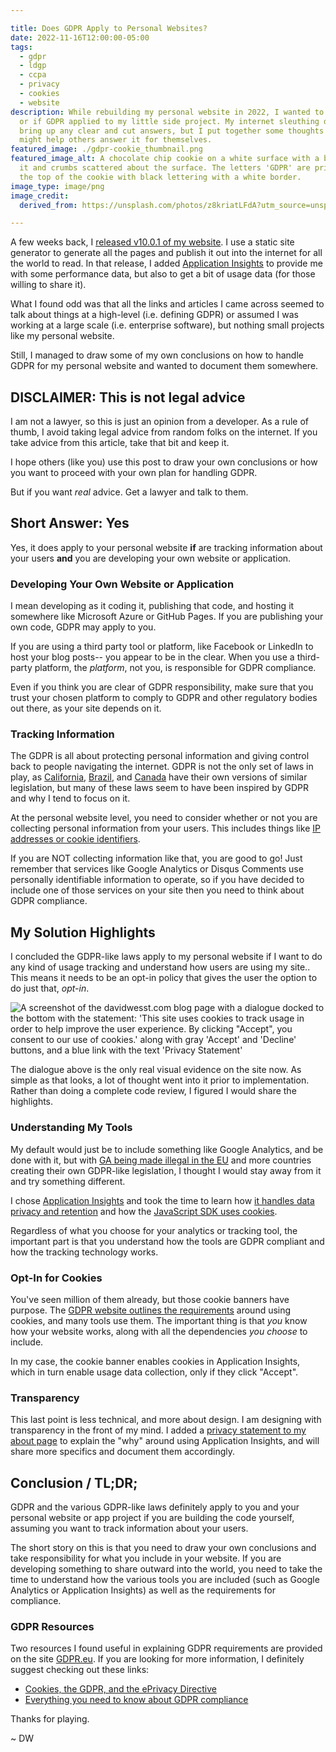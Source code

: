 ```yaml
---

title: Does GDPR Apply to Personal Websites?
date: 2022-11-16T12:00:00-05:00
tags:
  - gdpr
  - ldgp
  - ccpa
  - privacy
  - cookies
  - website
description: While rebuilding my personal website in 2022, I wanted to know how
  or if GDPR applied to my little side project. My internet sleuthing did not
  bring up any clear and cut answers, but I put together some thoughts that
  might help others answer it for themselves.
featured_image: ./gdpr-cookie_thumbnail.png
featured_image_alt: A chocolate chip cookie on a white surface with a bite taken out of
  it and crumbs scattered about the surface. The letters 'GDPR' are printed on
  the top of the cookie with black lettering with a white border.
image_type: image/png
image_credit:
  derived_from: https://unsplash.com/photos/z8kriatLFdA?utm_source=unsplash&utm_medium=referral&utm_content=creditShareLink

---
```


[1]: https://gdpr.eu/cookies/
[2]: https://github.com/davidwesst/website/releases/tag/v10.0.1
[3]: https://learn.microsoft.com/en-us/azure/azure-monitor/app/app-insights-overview
[4]: https://leginfo.legislature.ca.gov/faces/billTextClient.xhtml?bill_id=201720180AB375
[5]: https://iapp.org/media/pdf/resource_center/Brazilian_General_Data_Protection_Law.pdf
[6]: https://www.priv.gc.ca/en/privacy-topics/privacy-laws-in-canada/the-personal-information-protection-and-electronic-documents-act-pipeda
[7]: https://gdpr.eu/eu-gdpr-personal-data/
[8]: https://techstory.in/eu-declares-google-analytics-illegal-heres-why/
[9]: https://learn.microsoft.com/en-us/azure/azure-monitor/app/data-retention-privacy
[10]: https://learn.microsoft.com/en-us/azure/azure-monitor/app/javascript?tabs=snippet#cookie-handling
[11]: https://www.davidwesst.com/about
[12]: https://gdpr.eu/compliance/
[13]: https://gdpr.eu/

A few weeks back, I [released v10.0.1 of my website][2]. I use a static site generator to generate all the pages and publish it out into the internet for all the world to read. In that release, I added [Application Insights][3] to provide me with some performance data, but also to get a bit of usage data (for those willing to share it).

What I found odd was that all the links and articles I came across seemed to talk about things at a high-level (i.e. defining GDPR) or assumed I was working at a large scale (i.e. enterprise software), but nothing small projects like my personal website.

Still, I managed to draw some of my own conclusions on how to handle GDPR for my personal website and wanted to document them somewhere.

## DISCLAIMER: This is not legal advice

I am not a lawyer, so this is just an opinion from a developer. As a rule of thumb, I avoid taking legal advice from random folks on the internet. If you take advice from this article, take that bit and keep it. 

I hope others (like you) use this post to draw your own conclusions or how you want to proceed with your own plan for handling GDPR.

But if you want _real_ advice. Get a lawyer and talk to them.

## Short Answer: Yes

Yes, it does apply to your personal website **if** are tracking information about your users **and** you are developing your own website or application.

### Developing Your Own Website or Application

I mean developing as it coding it, publishing that code, and hosting it somewhere like Microsoft Azure or GitHub Pages. If you are publishing your own code, GDPR may apply to you.

If you are using a third party tool or platform, like Facebook or LinkedIn to host your blog posts-- you appear to be in the clear. When you use a third-party platform, the _platform_, not you, is responsible for GDPR compliance.

Even if you think you are clear of GDPR responsibility, make sure that you trust your chosen platform to comply to GDPR and other regulatory bodies out there, as your site depends on it. 

### Tracking Information

The GDPR is all about protecting personal information and giving control back to people navigating the internet. GDPR is not the only set of laws in play, as [California][4], [Brazil][5], and [Canada][6] have their own versions of similar legislation, but many of these laws seem to have been inspired by GDPR and why I tend to focus on it.

At the personal website level, you need to consider whether or not you are collecting personal information from your users. This includes things like [IP addresses or cookie identifiers][7].

If you are NOT collecting information like that, you are good to go! Just remember that services like Google Analytics or Disqus Comments use personally identifiable information to operate, so if you have decided to include one of those services on your site then you need to think about GDPR compliance.

## My Solution Highlights

I concluded the GDPR-like laws apply to my personal website if I want to do any kind of usage tracking and understand how users are using my site.. This means it needs to be an opt-in policy that gives the user the option to do just that, _opt-in_.

![A screenshot of the davidwesst.com blog page with a dialogue docked to the bottom with the statement: 'This site uses cookies to track usage in order to help improve the user experience. By clicking "Accept", you consent to our use of cookies.' along with gray 'Accept' and 'Decline' buttons, and a blue link with the text 'Privacy Statement'](./my-gdpr-dialogue.png)

The dialogue above is the only real visual evidence on the site now. As simple as that looks, a lot of thought went into it prior to implementation. Rather than doing a complete code review, I figured I would share the highlights.

### Understanding My Tools

My default would just be to include something like Google Analytics, and be done with it, but with [GA being made illegal in the EU][8] and more countries creating their own GDPR-like legislation, I thought I would stay away from it and try something different.

I chose [Application Insights][3] and took the time to learn how [it handles data privacy and retention][9] and how the [JavaScript SDK uses cookies][10].

Regardless of what you choose for your analytics or tracking tool, the important part is that you understand how the tools are GDPR compliant and how the tracking technology works.

### Opt-In for Cookies

You've seen million of them already, but those cookie banners have purpose. The [GDPR website outlines the requirements][1] around using cookies, and many tools use them. The important thing is that _you_ know how your website works, along with all the dependencies _you choose_ to include.

In my case, the cookie banner enables cookies in Application Insights, which in turn enable usage data collection, only if they click "Accept". 

### Transparency

This last point is less technical, and more about design. I am designing with transparency in the front of my mind. I added a [privacy statement to my about page][11] to explain the "why" around using Application Insights, and will share more specifics and document them accordingly.

## Conclusion / TL;DR;

GDPR and the various GDPR-like laws definitely apply to you and your personal website or app project if you are building the code yourself, assuming you want to track information about your users.

The short story on this is that you need to draw your own conclusions and take responsibility for what you include in your website. If you are developing something to share outward into the world, you need to take the time to understand how the various tools you are included (such as Google Analytics or Application Insights) as well as the requirements for compliance. 

### GDPR Resources

Two resources I found useful in explaining GDPR requirements are provided on the site [GDPR.eu][13]. If you are looking for more information, I definitely suggest checking out these links:

- [Cookies, the GDPR, and the ePrivacy Directive][1]
- [Everything you need to know about GDPR compliance][12]

Thanks for playing.

~ DW
